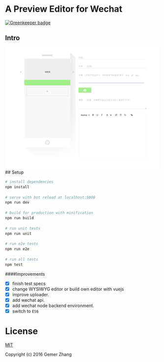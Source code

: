 # A Preview Editor for Wechat

[![Greenkeeper badge](https://badges.greenkeeper.io/Gemerz/vue-wechat-editor.svg)](https://greenkeeper.io/)

##  Intro
 <img src="https://github.com/Gemerz/vue-wechat-editor/blob/master/static/preview.png"/>
##  Setup

``` bash
# install dependencies
npm install

# serve with hot reload at localhost:5000
npm run dev

# build for production with minification
npm run build

# run unit tests
npm run unit

# run e2e tests
npm run e2e

# run all tests
npm test
```
####Improvements
- [x] finish test specs
- [x] change WYSIWYG editor or build own editor with vuejs
- [x] improve uploader.
- [x] add wechat api.
- [x] add wechat node backend environment.
- [x] switch to `ES6`

# License
[MIT](http://opensource.org/licenses/MIT)

Copyright (c) 2016 Gemer Zhang
